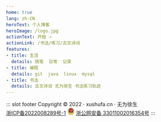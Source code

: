 ```yaml
---
home: true
lang: zh-CN
heroText: 个人博客
heroImage: /logo.jpg
actionText: 开始 →
actionLink: /书法/练习/古文诗词
features:
- title: 生活
  details: 随笔  日常  记录
- title: 编程
  details: git  java  linux  mysql
- title: 书法
  details: 古文诗词 无为徐生 书法练习轨迹
---
```


::: slot footer
Copyright © 2022 · xushufa.cn · 无为徐生 <br/>  [浙ICP备2022008289号-1]( http://beian.miit.gov.cn/ ) <img src="/ba.png" width="20"> [浙公网安备 33011002016354号]( http://www.beian.gov.cn/portal/registerSystemInfo?recordcode=33011002016354 ) 
:::

